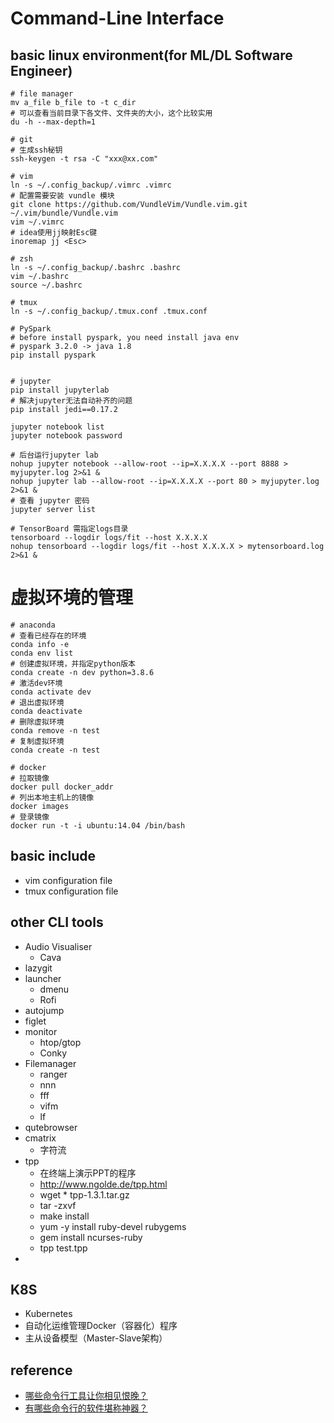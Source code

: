 # Command-Line Interface
## basic linux environment(for ML/DL Software Engineer)
```
# file manager
mv a_file b_file to -t c_dir
# 可以查看当前目录下各文件、文件夹的大小，这个比较实用
du -h --max-depth=1

# git
# 生成ssh秘钥
ssh-keygen -t rsa -C "xxx@xx.com"

# vim 
ln -s ~/.config_backup/.vimrc .vimrc
# 配置需要安装 vundle 模块
git clone https://github.com/VundleVim/Vundle.vim.git ~/.vim/bundle/Vundle.vim
vim ~/.vimrc
# idea使用jj映射Esc键
inoremap jj <Esc>

# zsh
ln -s ~/.config_backup/.bashrc .bashrc
vim ~/.bashrc
source ~/.bashrc

# tmux
ln -s ~/.config_backup/.tmux.conf .tmux.conf

# PySpark
# before install pyspark, you need install java env
# pyspark 3.2.0 -> java 1.8
pip install pyspark


# jupyter
pip install jupyterlab
# 解决jupyter无法自动补齐的问题
pip install jedi==0.17.2

jupyter notebook list
jupyter notebook password

# 后台运行jupyter lab
nohup jupyter notebook --allow-root --ip=X.X.X.X --port 8888 > myjupyter.log 2>&1 &
nohup jupyter lab --allow-root --ip=X.X.X.X --port 80 > myjupyter.log 2>&1 &
# 查看 jupyter 密码
jupyter server list

# TensorBoard 需指定logs目录
tensorboard --logdir logs/fit --host X.X.X.X
nohup tensorboard --logdir logs/fit --host X.X.X.X > mytensorboard.log 2>&1 &

```

# 虚拟环境的管理
```
# anaconda
# 查看已经存在的环境
conda info -e
conda env list
# 创建虚拟环境，并指定python版本
conda create -n dev python=3.8.6
# 激活dev环境
conda activate dev
# 退出虚拟环境
conda deactivate
# 删除虚拟环境
conda remove -n test
# 复制虚拟环境
conda create -n test

# docker
# 拉取镜像
docker pull docker_addr
# 列出本地主机上的镜像
docker images
# 登录镜像
docker run -t -i ubuntu:14.04 /bin/bash 

```


## basic include
* vim configuration file
* tmux configuration file
## other CLI tools
* Audio Visualiser
    * Cava
* lazygit
* launcher
    * dmenu
    * Rofi
* autojump
* figlet
* monitor
    * htop/gtop
    * Conky
* Filemanager
    * ranger
    * nnn
    * fff
    * vifm 
    * lf
* qutebrowser
* cmatrix
    * 字符流
* tpp
    * 在终端上演示PPT的程序
    * http://www.ngolde.de/tpp.html
    * wget * tpp-1.3.1.tar.gz
    * tar -zxvf
    * make install
    * yum -y install ruby-devel rubygems
    * gem install  ncurses-ruby
    * tpp test.tpp
*
## K8S
* Kubernetes 
* 自动化运维管理Docker（容器化）程序
* 主从设备模型（Master-Slave架构）


## reference
* [哪些命令行工具让你相见恨晚？](https://www.zhihu.com/question/41115077)
* [有哪些命令行的软件堪称神器？](https://www.zhihu.com/question/59227720)
